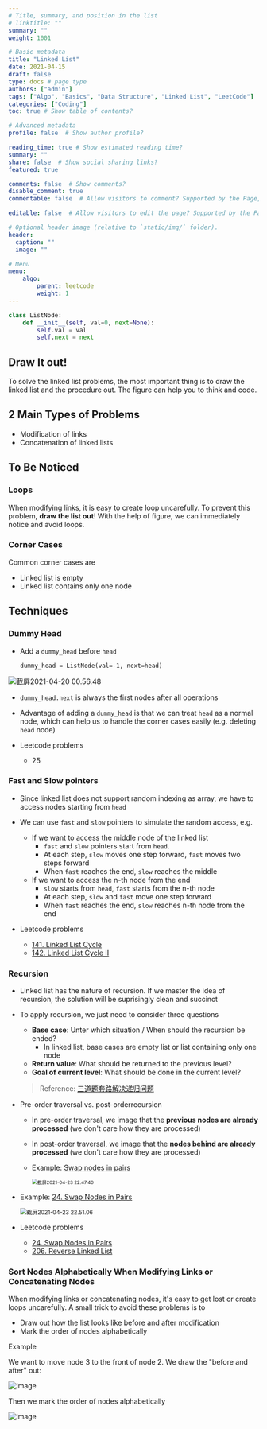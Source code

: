 ```yaml
---
# Title, summary, and position in the list
# linktitle: ""
summary: ""
weight: 1001

# Basic metadata
title: "Linked List"
date: 2021-04-15
draft: false
type: docs # page type
authors: ["admin"]
tags: ["Algo", "Basics", "Data Structure", "Linked List", "LeetCode"]
categories: ["Coding"]
toc: true # Show table of contents?

# Advanced metadata
profile: false  # Show author profile?

reading_time: true # Show estimated reading time?
summary: ""
share: false  # Show social sharing links?
featured: true

comments: false  # Show comments?
disable_comment: true
commentable: false  # Allow visitors to comment? Supported by the Page, Post, and Docs content types.

editable: false  # Allow visitors to edit the page? Supported by the Page, Post, and Docs content types.

# Optional header image (relative to `static/img/` folder).
header:
  caption: ""
  image: ""

# Menu
menu: 
    algo:
        parent: leetcode
        weight: 1
---
```


```python
class ListNode:
    def __init__(self, val=0, next=None):
        self.val = val
        self.next = next
```

## Draw It out!

To solve the linked list problems, the most important thing is to draw the linked list and the procedure out. The figure can help you to think and code.

## 2 Main Types of Problems

- Modification of links
- Concatenation of linked lists

## To Be Noticed

### Loops

When modifying links, it is easy to create loop uncarefully. To prevent this problem, **draw the list out**! With the help of figure, we can immediately notice and avoid loops.

### Corner Cases

Common corner cases are

- Linked list is empty
- Linked list contains only one node

## Techniques

### Dummy Head

- Add a `dummy_head` before `head`

  ```python3
  dummy_head = ListNode(val=-1, next=head)
  ```

![截屏2021-04-20 00.56.48](https://raw.githubusercontent.com/EckoTan0804/upic-repo/master/uPic/截屏2021-04-20%2000.56.48.png)

- `dummy_head.next` is always the first nodes after all operations
- Advantage of adding a `dummy_head` is that we can treat `head` as a normal node, which can help us to handle the corner cases easily (e.g. deleting `head` node)

- Leetcode problems
  - 25 

### Fast and Slow pointers

- Since linked list does not support random indexing as array, we have to access nodes starting from `head`
- We can use `fast` and `slow` pointers to simulate the random access, e.g.
  - If we want to access the middle node of the linked list
    - `fast` and `slow` pointers start from `head`. 
    - At each step, `slow` moves one step forward, `fast` moves two steps forward
    - When `fast` reaches the end, `slow` reaches the middle
  - If we want to access the n-th node from the end
    - `slow` starts from `head`, `fast` starts from the n-th node
    - At each step, `slow` and `fast` move one step forward
    - When `fast` reaches the end, `slow` reaches n-th node from the end

- Leetcode problems
  - [141. Linked List Cycle](https://leetcode.com/problems/linked-list-cycle/)
  - [142. Linked List Cycle II](https://leetcode.com/problems/linked-list-cycle-ii/)



### Recursion

- Linked list has the nature of recursion. If we master the idea of recursion, the solution will be suprisingly clean and succinct

- To apply recursion, we just need to consider three questions

  - **Base case**: Unter which situation / When should the recursion be ended?
    - In linked list, base cases are empty list or list containing only one node
  - **Return value**: What should be returned to the previous level?
  - **Goal of current level**: What should be done in the current level?

  > Reference: [三道题套路解决递归问题](https://lyl0724.github.io/2020/01/25/1/)

- Pre-order traversal vs. post-orderrecursion

  - In pre-order traversal, we image that the **previous nodes are already processed** (we don't care how they are processed)

  - In post-order traversal, we image that the **nodes behind are already processed** (we don't care how they are processed)

  - Example: [Swap nodes in pairs](https://leetcode.com/problems/swap-nodes-in-pairs)

    <img src="https://raw.githubusercontent.com/EckoTan0804/upic-repo/master/uPic/截屏2021-04-23%2022.47.40.png" alt="截屏2021-04-23 22.47.40" style="zoom:67%;" />

- Example: [24. Swap Nodes in Pairs](https://leetcode.com/problems/swap-nodes-in-pairs)

  <img src="https://raw.githubusercontent.com/EckoTan0804/upic-repo/master/uPic/截屏2021-04-23%2022.51.06.png" alt="截屏2021-04-23 22.51.06" style="zoom:80%;" />

- Leetcode problems

  - [24. Swap Nodes in Pairs](https://leetcode.com/problems/swap-nodes-in-pairs)
  - [206. Reverse Linked List](https://leetcode.com/problems/reverse-linked-list/)

### Sort Nodes Alphabetically When Modifying Links or Concatenating Nodes

When modifying links or concatenating nodes, it's easy to get lost or create loops uncarefully. A small trick to avoid these problems is to 

- Draw out how the list looks like before and after modification
- Mark the order of nodes alphabetically

Example

We want to move node 3 to the front of node 2. We draw the "before and after" out:

![image](https://raw.githubusercontent.com/EckoTan0804/upic-repo/master/uPic/89404580-5ca4-47b4-b61c-7ba26cf586f3_1618868088.0298142.png)

Then we mark the order of nodes alphabetically

![image](https://raw.githubusercontent.com/EckoTan0804/upic-repo/master/uPic/3f51fe85-c465-4656-a9fc-5eed981d3e33_1618868258.3117332.png)